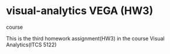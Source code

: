 # visual-analytics VEGA (HW3)
course

This is the third homework assignment(HW3) in the course Visual Analytics(ITCS 5122)

